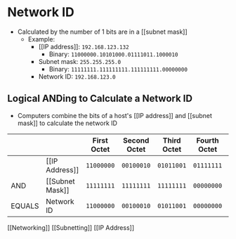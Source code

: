 # Network ID

- Calculated by the number of 1 bits are in a [[subnet mask]]
  - Example:
    - [[IP address]]: `192.168.123.132`
      - Binary: `11000000.10101000.01111011.1000010`
    - Subnet mask: `255.255.255.0`
      - Binary: `11111111.111111111.111111111.00000000`
    - Network ID: `192.168.123.0`

## Logical ANDing to Calculate a Network ID

- Computers combine the bits of a host's [[IP address]] and [[subnet mask]] to calculate the network ID

|        |                 | First Octet | Second Octet | Third Octet | Fourth Octet |                 |
| ------ | --------------- | ----------- | ------------ | ----------- | ------------ | --------------- |
|        | [[IP Address]]  | `11000000`  | `00100010`   | `01011001`  | `01111111`   | `192.34.89.127` |
| AND    | [[Subnet Mask]] | `11111111`  | `11111111`   | `11111111`  | `00000000`   | `255.255.255.0` |
| EQUALS | Network ID      | `11000000`  | `00100010`   | `01011001`  | `00000000`   | `192.34.89.0`   |

[[Networking]] [[Subnetting]] [[IP Address]]

